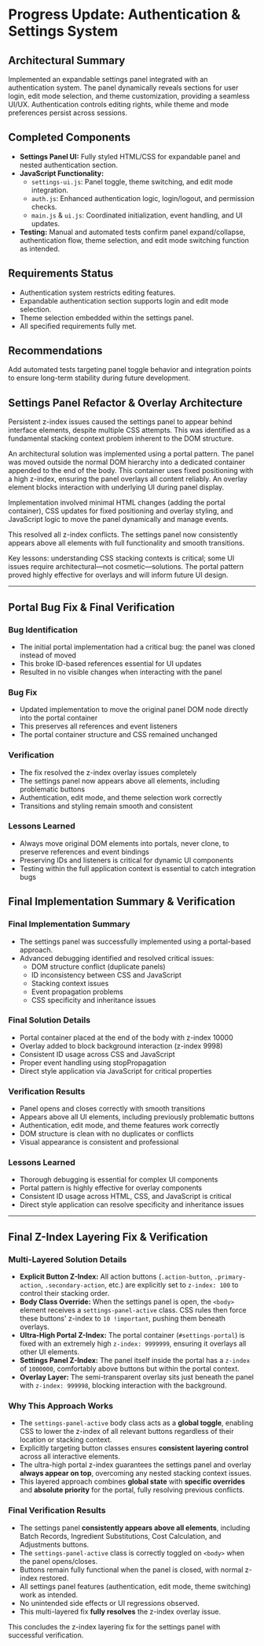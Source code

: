 # Progress Update: Authentication & Settings System

## Architectural Summary
Implemented an expandable settings panel integrated with an authentication system. The panel dynamically reveals sections for user login, edit mode selection, and theme customization, providing a seamless UI/UX. Authentication controls editing rights, while theme and mode preferences persist across sessions.

## Completed Components
- **Settings Panel UI:** Fully styled HTML/CSS for expandable panel and nested authentication section.
- **JavaScript Functionality:**
  - `settings-ui.js`: Panel toggle, theme switching, and edit mode integration.
  - `auth.js`: Enhanced authentication logic, login/logout, and permission checks.
  - `main.js` & `ui.js`: Coordinated initialization, event handling, and UI updates.
- **Testing:** Manual and automated tests confirm panel expand/collapse, authentication flow, theme selection, and edit mode switching function as intended.

## Requirements Status
- Authentication system restricts editing features.
- Expandable authentication section supports login and edit mode selection.
- Theme selection embedded within the settings panel.
- All specified requirements fully met.

## Recommendations
Add automated tests targeting panel toggle behavior and integration points to ensure long-term stability during future development.

## Settings Panel Refactor & Overlay Architecture

Persistent z-index issues caused the settings panel to appear behind interface elements, despite multiple CSS attempts. This was identified as a fundamental stacking context problem inherent to the DOM structure.

An architectural solution was implemented using a portal pattern. The panel was moved outside the normal DOM hierarchy into a dedicated container appended to the end of the body. This container uses fixed positioning with a high z-index, ensuring the panel overlays all content reliably. An overlay element blocks interaction with underlying UI during panel display.

Implementation involved minimal HTML changes (adding the portal container), CSS updates for fixed positioning and overlay styling, and JavaScript logic to move the panel dynamically and manage events.

This resolved all z-index conflicts. The settings panel now consistently appears above all elements with full functionality and smooth transitions.

Key lessons: understanding CSS stacking contexts is critical; some UI issues require architectural—not cosmetic—solutions. The portal pattern proved highly effective for overlays and will inform future UI design.

---

## Portal Bug Fix & Final Verification

### Bug Identification
- The initial portal implementation had a critical bug: the panel was cloned instead of moved
- This broke ID-based references essential for UI updates
- Resulted in no visible changes when interacting with the panel

### Bug Fix
- Updated implementation to move the original panel DOM node directly into the portal container
- This preserves all references and event listeners
- The portal container structure and CSS remained unchanged

### Verification
- The fix resolved the z-index overlay issues completely
- The settings panel now appears above all elements, including problematic buttons
- Authentication, edit mode, and theme selection work correctly
- Transitions and styling remain smooth and consistent

### Lessons Learned
- Always move original DOM elements into portals, never clone, to preserve references and event bindings
- Preserving IDs and listeners is critical for dynamic UI components
- Testing within the full application context is essential to catch integration bugs
## Final Implementation Summary & Verification

### Final Implementation Summary
- The settings panel was successfully implemented using a portal-based approach.
- Advanced debugging identified and resolved critical issues:
  * DOM structure conflict (duplicate panels)
  * ID inconsistency between CSS and JavaScript
  * Stacking context issues
  * Event propagation problems
  * CSS specificity and inheritance issues

### Final Solution Details
- Portal container placed at the end of the body with z-index 10000
- Overlay added to block background interaction (z-index 9998)
- Consistent ID usage across CSS and JavaScript
- Proper event handling using stopPropagation
- Direct style application via JavaScript for critical properties

### Verification Results
- Panel opens and closes correctly with smooth transitions
- Appears above all UI elements, including previously problematic buttons
- Authentication, edit mode, and theme features work correctly
- DOM structure is clean with no duplicates or conflicts
- Visual appearance is consistent and professional

### Lessons Learned
- Thorough debugging is essential for complex UI components
- Portal pattern is highly effective for overlay components
- Consistent ID usage across HTML, CSS, and JavaScript is critical
- Direct style application can resolve specificity and inheritance issues

---

## Final Z-Index Layering Fix & Verification

### Multi-Layered Solution Details
- **Explicit Button Z-Index:** All action buttons (`.action-button`, `.primary-action`, `.secondary-action`, etc.) are explicitly set to `z-index: 100` to control their stacking order.
- **Body Class Override:** When the settings panel is open, the `<body>` element receives a `settings-panel-active` class. CSS rules then force these buttons' z-index to `10 !important`, pushing them beneath overlays.
- **Ultra-High Portal Z-Index:** The portal container (`#settings-portal`) is fixed with an extremely high `z-index: 9999999`, ensuring it overlays all other UI elements.
- **Settings Panel Z-Index:** The panel itself inside the portal has a `z-index` of `1000000`, comfortably above buttons but within the portal context.
- **Overlay Layer:** The semi-transparent overlay sits just beneath the panel with `z-index: 999998`, blocking interaction with the background.

### Why This Approach Works
- The `settings-panel-active` body class acts as a **global toggle**, enabling CSS to lower the z-index of all relevant buttons regardless of their location or stacking context.
- Explicitly targeting button classes ensures **consistent layering control** across all interactive elements.
- The ultra-high portal z-index guarantees the settings panel and overlay **always appear on top**, overcoming any nested stacking context issues.
- This layered approach combines **global state** with **specific overrides** and **absolute priority** for the portal, fully resolving previous conflicts.

### Final Verification Results
- The settings panel **consistently appears above all elements**, including Batch Records, Ingredient Substitutions, Cost Calculation, and Adjustments buttons.
- The `settings-panel-active` class is correctly toggled on `<body>` when the panel opens/closes.
- Buttons remain fully functional when the panel is closed, with normal z-index restored.
- All settings panel features (authentication, edit mode, theme switching) work as intended.
- No unintended side effects or UI regressions observed.
- This multi-layered fix **fully resolves** the z-index overlay issue.

This concludes the z-index layering fix for the settings panel with successful verification.